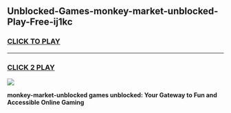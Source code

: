
## Unblocked-Games-monkey-market-unblocked-Play-Free-ij1kc
<h3>
<a href="https://premium76.site?title=monkey-market-unblocked&ref=18A1">CLICK TO PLAY</a></h3>
<hr>

<h3>
<a href="https://premium76.site?title=monkey-market-unblocked&ref=18A1">CLICK 2 PLAY</a>
  
</h3>

<a href="https://premium76.site?title=monkey-market-unblocked&ref=18A1"><img src="https://clearcache.store/games.png"></a>


**monkey-market-unblocked games unblocked: Your Gateway to Fun and Accessible Online Gaming**
